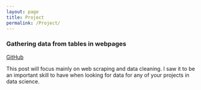 ```yaml
---
layout: page
title: Project
permalink: /Project/
---
```

### Gathering data from tables in webpages

[GitHub](https://github.com/LalindeDataScience/Notebooks/blob/master/Web%20Scraping%20%26%20Data%20Cleaning.ipynb)

This post will focus mainly on web scraping and data cleaning.
I saw it to be an important skill to have when looking for data for any of your projects in data science.
